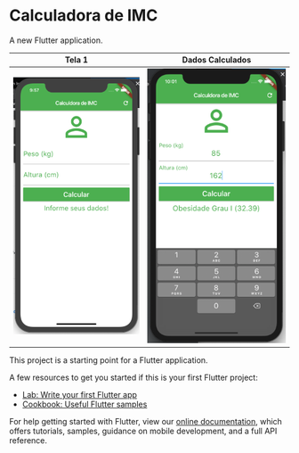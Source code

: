 # Calculadora de IMC

A new Flutter application.    

|  Tela 1 | Dados Calculados   |
|---------|--------------------|
|  ![](https://github.com/rcoproc/flutter_calculadora_imc/blob/master/images/calculadora_tela1.jpeg) | ![](https://github.com/rcoproc/flutter_calculadora_imc/blob/master/images/calculadora_tela2.jpeg) |


This project is a starting point for a Flutter application.

A few resources to get you started if this is your first Flutter project:

- [Lab: Write your first Flutter app](https://flutter.dev/docs/get-started/codelab)
- [Cookbook: Useful Flutter samples](https://flutter.dev/docs/cookbook)

For help getting started with Flutter, view our 
[online documentation](https://flutter.dev/docs), which offers tutorials, 
samples, guidance on mobile development, and a full API reference.
